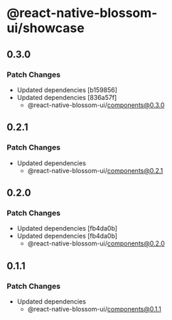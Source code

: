 # @react-native-blossom-ui/showcase

## 0.3.0

### Patch Changes

- Updated dependencies [b159856]
- Updated dependencies [836a57f]
  - @react-native-blossom-ui/components@0.3.0

## 0.2.1

### Patch Changes

- Updated dependencies
  - @react-native-blossom-ui/components@0.2.1

## 0.2.0

### Patch Changes

- Updated dependencies [fb4da0b]
- Updated dependencies [fb4da0b]
  - @react-native-blossom-ui/components@0.2.0

## 0.1.1

### Patch Changes

- Updated dependencies
  - @react-native-blossom-ui/components@0.1.1
